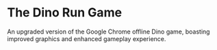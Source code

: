 # The Dino Run Game
 An upgraded version of the Google Chrome offline Dino game, boasting improved graphics and enhanced gameplay experience.
